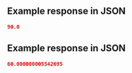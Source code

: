 ## Example response in JSON

```json
90.0
```

## Example response in JSON

```json
60.000000005542695
```

